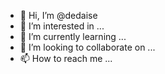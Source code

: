 - 👋 Hi, I’m @dedaise
- 👀 I’m interested in ...
- 🌱 I’m currently learning ...
- 💞️ I’m looking to collaborate on ...
- 📫 How to reach me ...

<!---
dedaise/dedaise is a ✨ special ✨ repository because its `README.md` (this file) appears on your GitHub profile.
You can click the Preview link to take a look at your changes.
--->
